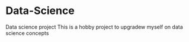 # Data-Science
Data science project
This is a hobby project to upgradew myself on data science concepts
